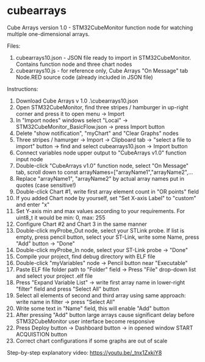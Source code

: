 # cubearrays
Cube Arrays version 1.0 - STM32CubeMonitor function node for watching multiple one-dimensional arrays.

Files:
1. cubearrays10.json - JSON file ready to import in STM32CubeMonitor. Contains function node and three chart nodes
2. cubearrays10.js - for reference only,  Cube Arrays "On Message" tab Node.RED source code (already included in JSON file)

Instructions:
1. Download Cube Arrays v 1.0 .\cubearrays10.json
2. Open STM32CubeMonitor, find three stripes / hamburger in up-right corner and press it to open menu → Import
3. In "Import nodes" windows select "Local" → STM32CubeMonitor_BasicFlow.json → press Import button
4. Delete "show notification", "myChart" and "Clear Graphs" nodes
5. Three stripes / hamurger → Import → Clipboard tab → "select a file to import" button → find and select cubearrays10.json → Import button
6. Connect variables node upper output to "CubeArrays v1.0" function input node
7. Double-click "CubeArrays v1.0" function node, select "On Message" tab, scroll down to const arrayNames=["arrayName1","arrayName2",...
8. Replace "arrayName1", "arrayName2" by actual array names put in quotes (case sensitive!)
9. Double-click Chart #1, write first array element count in "OR points" field
10. If you added Chart node by yourself, set "Set X-axis Label" to "custom" and enter "x"
11. Set Y-axis min and max values according to your requirements. For uint8_t it would be min: 0, max: 255
12. Configure Chart #2 and Chart 3 in the same manner
13. Double-click myProbe_Out node, select your STLink probe. If list is empty, press pencil button, select your ST-Link, write some Name, press "Add" button → "Done"
14. Double-click myProbe_In node, select your ST-Link probe → "Done"
15. Compile your project, find debug directory with ELF file
16. Double-click "myVariables" node → Pencil button near "Executable"
17. Paste ELF file folder path to "Folder" field → Press "File" drop-down list and select your project .elf file
18. Press "Expand Variable List" → write first array name in lower-right "filter" field and press "Select All" button
19. Select all elements of second and third array using same approach: write name in filter → press "Select All"
20. Write some text in "Name" field, this will enable "Add" button
21. After pressing "Add" button large arrays cause significant delay before STM32CubeMonitor user interface become responsive
22. Press Deploy button → Dashboard button → in opened window START ACQUISTION button
23. Correct chart configurations if some graphs are out of scale

Step-by-step explanatory video:
https://youtu.be/_tnx1ZxkiY8

